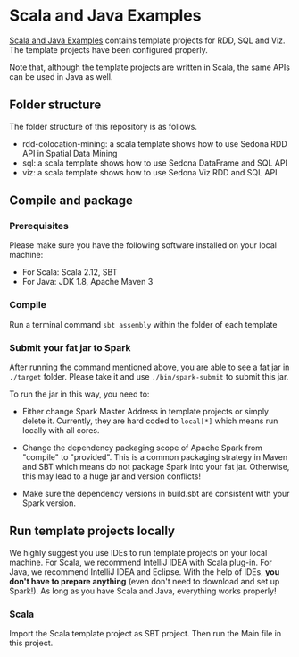 # Scala and Java Examples

[Scala and Java Examples](https://github.com/apache/sedona/tree/master/examples) contains template projects for RDD, SQL and Viz. The template projects have been configured properly.

Note that, although the template projects are written in Scala, the same APIs can be  used in Java as well.

## Folder structure
The folder structure of this repository is as follows.

* rdd-colocation-mining: a scala template shows how to use Sedona RDD API in Spatial Data Mining
* sql: a scala template shows how to use Sedona DataFrame and SQL API
* viz: a scala template shows how to use Sedona Viz RDD and SQL API

## Compile and package

### Prerequisites
Please make sure you have the following software installed on your local machine:

* For Scala: Scala 2.12, SBT
* For Java: JDK 1.8, Apache Maven 3

### Compile

Run a terminal command `sbt assembly` within the folder of each template


### Submit your fat jar to Spark
After running the command mentioned above, you are able to see a fat jar in `./target` folder. Please take it and use `./bin/spark-submit` to submit this jar.

To run the jar in this way, you need to:

* Either change Spark Master Address in template projects or simply delete it. Currently, they are hard coded to `local[*]` which means run locally with all cores.

* Change the dependency packaging scope of Apache Spark from "compile" to "provided". This is a common packaging strategy in Maven and SBT which means do not package Spark into your fat jar. Otherwise, this may lead to a huge jar and version conflicts!

* Make sure the dependency versions in build.sbt are consistent with your Spark version.

## Run template projects locally
We highly suggest you use IDEs to run template projects on your local machine. For Scala, we recommend IntelliJ IDEA with Scala plug-in. For Java, we recommend IntelliJ IDEA and Eclipse. With the help of IDEs, **you don't have to prepare anything** (even don't need to download and set up Spark!). As long as you have Scala and Java, everything works properly!

### Scala
Import the Scala template project as SBT project. Then run the Main file in this project.